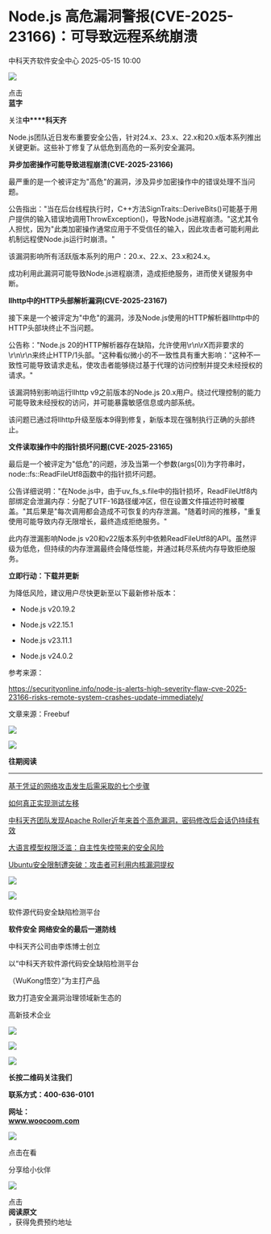 #  Node.js 高危漏洞警报(CVE-2025-23166)：可导致远程系统崩溃   
 中科天齐软件安全中心   2025-05-15 10:00  
  
![](https://mmbiz.qpic.cn/mmbiz_png/Xx53Lt2eIAktQQ7IJnfoEZtDNSLbwicbUuciaS9WOz7lWh7VgKBfvmLj7Cl93vwbUepic9GbOUmZ9D7S5qnR1J9lw/640?wx_fmt=png&from=appmsg "")  
  
  
点击  
**蓝字**  
  
关注**中****科天齐**  
  
  
Node.js团队近日发布重要安全公告，针对24.x、23.x、22.x和20.x版本系列推出关键更新。这些补丁修复了从低危到高危的一系列安全漏洞。  
  
  
**异步加密操作可能导致进程崩溃(CVE-2025-23166)**  
  
  
最严重的是一个被评定为"高危"的漏洞，涉及异步加密操作中的错误处理不当问题。  
  
  
公告指出："当在后台线程执行时，C++方法SignTraits::DeriveBits()可能基于用户提供的输入错误地调用ThrowException()，导致Node.js进程崩溃。"这尤其令人担忧，因为"此类加密操作通常应用于不受信任的输入，因此攻击者可能利用此机制远程使Node.js运行时崩溃。"  
  
  
该漏洞影响所有活跃版本系列的用户：20.x、22.x、23.x和24.x。  
  
  
成功利用此漏洞可能导致Node.js进程崩溃，造成拒绝服务，进而使关键服务中断。  
  
  
**llhttp中的HTTP头部解析漏洞(CVE-2025-23167)**  
  
  
接下来是一个被评定为"中危"的漏洞，涉及Node.js使用的HTTP解析器llhttp中的HTTP头部块终止不当问题。  
  
  
公告称："Node.js 20的HTTP解析器存在缺陷，允许使用\r\n\rX而非要求的\r\n\r\n来终止HTTP/1头部。"这种看似微小的不一致性具有重大影响："这种不一致性可能导致请求走私，使攻击者能够绕过基于代理的访问控制并提交未经授权的请求。"  
  
  
该漏洞特别影响运行llhttp v9之前版本的Node.js 20.x用户。绕过代理控制的能力可能导致未经授权的访问，并可能暴露敏感信息或内部系统。  
  
  
该问题已通过将llhttp升级至版本9得到修复，新版本现在强制执行正确的头部终止。  
  
  
**文件读取操作中的指针损坏问题(CVE-2025-23165)**  
  
  
最后是一个被评定为"低危"的问题，涉及当第一个参数(args[0])为字符串时，node::fs::ReadFileUtf8函数中的指针损坏问题。  
  
  
公告详细说明："在Node.js中，由于uv_fs_s.file中的指针损坏，ReadFileUtf8内部绑定会泄漏内存：分配了UTF-16路径缓冲区，但在设置文件描述符时被覆盖。"其后果是"每次调用都会造成不可恢复的内存泄漏。"随着时间的推移，"重复使用可能导致内存无限增长，最终造成拒绝服务。"  
  
  
此内存泄漏影响Node.js v20和v22版本系列中依赖ReadFileUtf8的API。虽然评级为低危，但持续的内存泄漏最终会降低性能，并通过耗尽系统内存导致拒绝服务。  
  
  
**立即行动：下载并更新**  
  
  
为降低风险，建议用户尽快更新至以下最新修补版本：  
  
- Node.js v20.19.2  
  
- Node.js v22.15.1  
  
- Node.js v23.11.1  
  
- Node.js v24.0.2  
  
参考来源：  
  
https://securityonline.info/node-js-alerts-high-severity-flaw-cve-2025-23166-risks-remote-system-crashes-update-immediately/  
  
文章来源：Freebuf  
  
  
![](https://mmbiz.qpic.cn/mmbiz_gif/Xx53Lt2eIAktQQ7IJnfoEZtDNSLbwicbUXwuHtpgrvrQOo6tUEsJh6pqFiatAg5jRh8BfkYSEtSDWI1HVUyEqNibQ/640?wx_fmt=gif&from=appmsg "")  
  
  
![](https://mmbiz.qpic.cn/mmbiz_png/Xx53Lt2eIAktQQ7IJnfoEZtDNSLbwicbUALdS62M4mwDDuzsMoSa38WsVZPaXRfIJpQpCNqU2ibt686SJSn8D2LA/640?wx_fmt=png&from=appmsg "")  
  
**往期阅读**  
  
****  
[基于凭证的网络攻击发生后需采取的七个步骤](https://mp.weixin.qq.com/s?__biz=MzU5Njc4NjM3NA==&mid=2247496539&idx=1&sn=cdd15875369845455abe00c5938086fd&scene=21#wechat_redirect)  
  
  
  
[如何真正实现测试左移](https://mp.weixin.qq.com/s?__biz=MzU5Njc4NjM3NA==&mid=2247496524&idx=1&sn=b7bb90003f086a5154c3b0393df718bb&scene=21#wechat_redirect)  
  
  
  
[中科天齐团队发现Apache Roller近年来首个高危漏洞，密码修改后会话仍持续有效](https://mp.weixin.qq.com/s?__biz=MzU5Njc4NjM3NA==&mid=2247496507&idx=1&sn=4cdf72a4acbd3b6637ff967a88e2d060&scene=21#wechat_redirect)  
  
  
  
[大语言模型权限泛滥：自主性失控带来的安全风险](https://mp.weixin.qq.com/s?__biz=MzU5Njc4NjM3NA==&mid=2247496443&idx=1&sn=6495f96159957ab2fb1bef9e9f4918ba&scene=21#wechat_redirect)  
  
  
  
[Ubuntu安全限制遭突破：攻击者可利用内核漏洞提权](https://mp.weixin.qq.com/s?__biz=MzU5Njc4NjM3NA==&mid=2247496416&idx=1&sn=7294f581f4e0ae0bbae738b97f3a2b32&scene=21#wechat_redirect)  
  
  
  
  
![](https://mmbiz.qpic.cn/mmbiz_png/Xx53Lt2eIAktQQ7IJnfoEZtDNSLbwicbUuciaS9WOz7lWh7VgKBfvmLj7Cl93vwbUepic9GbOUmZ9D7S5qnR1J9lw/640?wx_fmt=png&from=appmsg "")  
  
![](https://mmbiz.qpic.cn/mmbiz_png/Xx53Lt2eIAktQQ7IJnfoEZtDNSLbwicbUyTYS3Zq4Xz4Dl3wbjWbiaClKiascpe7Gb5H00icXc3eVSYqAeiczUkOLLQ/640?wx_fmt=png&from=appmsg "")  
  
软件源代码安全缺陷检测平台  
  
  
**软件安全 网络安全的最后一道防线**  
  
中科天齐公司由李炼博士创立  
  
以“中科天齐软件源代码安全缺陷检测平台  
  
（WuKong悟空）”为主打产品  
  
致力打造安全漏洞治理领域新生态的  
  
高新技术企业  
  
  
![](https://mmbiz.qpic.cn/mmbiz_png/Xx53Lt2eIAktQQ7IJnfoEZtDNSLbwicbUDm1r6emPMZG9u8BY10wT6XYHte5xtv0BicwkGVHMVibpjU2ibgRoCibwCw/640?wx_fmt=png&from=appmsg "")  
  
![](https://mmbiz.qpic.cn/mmbiz_png/Xx53Lt2eIAktQQ7IJnfoEZtDNSLbwicbUViaCqtq28BiaiccNPAgHsmpicEtmIQYrTZWMMM8Zu2cZCKB6yVZGmxOdYw/640?wx_fmt=png&from=appmsg "")  
  
![](https://mmbiz.qpic.cn/mmbiz_png/Xx53Lt2eIAktQQ7IJnfoEZtDNSLbwicbUDm1r6emPMZG9u8BY10wT6XYHte5xtv0BicwkGVHMVibpjU2ibgRoCibwCw/640?wx_fmt=png&from=appmsg "")  
  
**长按二维码关注我们**  
  
  
**联系方式：400-636-0101**  
  
**网址：**  
**www.woocoom.com**  
  
  
![](https://mmbiz.qpic.cn/mmbiz_png/Xx53Lt2eIAktQQ7IJnfoEZtDNSLbwicbUSr8qEwvqkL9vMVAVRHD01S7t9x9cqgf7offgLwhN3TmPcTJiajTHKzA/640?wx_fmt=png&from=appmsg "")  
  
  
点击在看  
  
分享给小伙伴  
  
  
![](https://mmbiz.qpic.cn/mmbiz_gif/Xx53Lt2eIAktQQ7IJnfoEZtDNSLbwicbUPdA5rC5EbFDPsYbgQR1PT32Hj8icQfJlneAjZYTlaASXGWlEfUfzNzw/640?wx_fmt=gif&from=appmsg "")  
  
点击  
**阅读原文**  
，获得免费预约地址  
  
